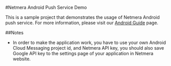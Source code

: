 #Netmera Android Push Service Demo

This is a sample project that demonstrates the usage of Netmera Android push service. For more information, please visit our <a href='http://www.netmera.com/resources/android-guide/'>Android Guide</a> page.

##Notes
  * In order to make the application work, you have to use your own Android Cloud Messaging project id, and Netmera API key, you should also save Google API key to the settings page of your application in Netmera website.